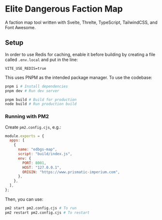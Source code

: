 # Elite Dangerous Faction Map

A faction map tool written with Svelte, Threlte, TypeScript, TailwindCSS, and Font Awesome.

## Setup

In order to use Redis for caching, enable it before building by creating a file called `.env.local` and put in the line:

```
VITE_USE_REDIS=true
```

This uses PNPM as the intended package manager. To use the codebase:

```bash
pnpm i # Install dependencies
pnpm dev # Run dev server

pnpm build # Build for production
node build # Run production build
```

### Running with PM2

Create `pm2.config.cjs`, e.g.:

```js
module.exports = {
  apps: [
    {
      name: "edbgs-map",
      script: "build/index.js",
      env: {
        PORT: 8001,
        HOST: "127.0.0.1",
        ORIGIN: "https://www.prismatic-imperium.com",
      },
    },
  ],
};
```

Then, you can use:

```bash
pm2 start pm2.config.cjs # To run
pm2 restart pm2.config.cjs # To restart
```
